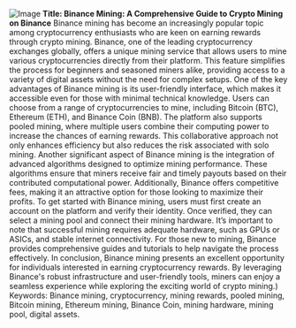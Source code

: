 
![Image](https://github.com/user-attachments/assets/d7419ec9-dc67-403f-bf28-8faea5f1f74f)
**Title: Binance Mining: A Comprehensive Guide to Crypto Mining on Binance**
Binance mining has become an increasingly popular topic among cryptocurrency enthusiasts who are keen on earning rewards through crypto mining. Binance, one of the leading cryptocurrency exchanges globally, offers a unique mining service that allows users to mine various cryptocurrencies directly from their platform. This feature simplifies the process for beginners and seasoned miners alike, providing access to a variety of digital assets without the need for complex setups.
One of the key advantages of Binance mining is its user-friendly interface, which makes it accessible even for those with minimal technical knowledge. Users can choose from a range of cryptocurrencies to mine, including Bitcoin (BTC), Ethereum (ETH), and Binance Coin (BNB). The platform also supports pooled mining, where multiple users combine their computing power to increase the chances of earning rewards. This collaborative approach not only enhances efficiency but also reduces the risk associated with solo mining.
Another significant aspect of Binance mining is the integration of advanced algorithms designed to optimize mining performance. These algorithms ensure that miners receive fair and timely payouts based on their contributed computational power. Additionally, Binance offers competitive fees, making it an attractive option for those looking to maximize their profits. 
To get started with Binance mining, users must first create an account on the platform and verify their identity. Once verified, they can select a mining pool and connect their mining hardware. It’s important to note that successful mining requires adequate hardware, such as GPUs or ASICs, and stable internet connectivity. For those new to mining, Binance provides comprehensive guides and tutorials to help navigate the process effectively.
In conclusion, Binance mining presents an excellent opportunity for individuals interested in earning cryptocurrency rewards. By leveraging Binance's robust infrastructure and user-friendly tools, miners can enjoy a seamless experience while exploring the exciting world of crypto mining.)
Keywords: Binance mining, cryptocurrency, mining rewards, pooled mining, Bitcoin mining, Ethereum mining, Binance Coin, mining hardware, mining pool, digital assets.
